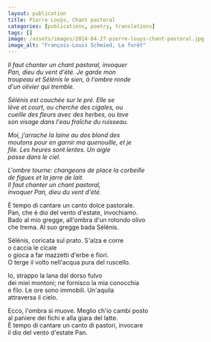 ```yaml
---
layout: publication
title: Pierre Louÿs, Chant pastoral
categories: [publications, poetry, translations]
tags: []
image: /assets/images/2014-04-27-pierre-louys-chant-pastoral.jpg
image_alt: "François-Louis Schmied, La forêt"
---
```


<p><em>Il faut chanter un chant pastoral, invoquer<br />
Pan, dieu du vent d'été. Je garde mon<br />
troupeau et Sélénis le sien, à l'ombre ronde<br />
d'un olivier qui tremble.</em></p>

<p><em>Sélénis est couchée sur le pré. Elle se<br />
lève et court, ou cherche des cigales, ou<br />
cueille des fleurs avec des herbes, ou lave<br />
son visage dans l'eau fraîche du ruisseau.</em></p>

<p><em>Moi, j'arrache la laine au dos blond des<br />
moutons pour en garnir ma quenouille, et je<br />
file. Les heures sont lentes. Un aigle<br />
passe dans le ciel.</em></p>

<p><em>L'ombre tourne: changeons de place la corbeille<br />
de figues et la jarre de lait.<br />
Il faut chanter un chant pastoral,<br />
invoquer Pan, dieu du vent d'été.</em></p>

<p>È tempo di cantare un canto dolce pastorale.<br />
Pan, che è dio del vento d'estate, invochiamo.<br />
Bado al mio gregge, all'ombra d'un rotondo olivo<br />
che trema. Al suo gregge bada Sélénis.</p>

<p>Sélénis, coricata sul prato. S'alza e corre<br />
o caccia le cicale<br />
o gioca a far mazzetti d'erbe e fiori.<br />
O terge il volto nell'acqua pura del ruscello.</p>

<p>Io, strappo la lana dal dorso fulvo<br />
dei miei montoni; ne fornisco la mia conocchia<br />
e filo. Le ore sono immobili. Un'aquila<br />
attraversa il cielo.</p>

<p>Ecco, l'ombra si muove. Meglio ch'io cambi posto<br />
al paniere dei fichi e alla giara del latte.<br />
È tempo di cantare un canto di pastori, invocare<br />
il dio del vento d'estate Pan.</p>
